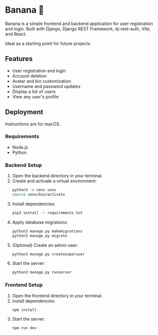 # Banana 🍌

Banana is a simple frontend and backend application for user registration and login. Built with Django, Django REST Framework, dj-rest-auth, Vite, and React.

Ideal as a starting point for future projects.

## Features

- User registration and login
- Account deletion
- Avatar and bio customization
- Username and password updates
- Display a list of users
- View any user's profile

## Deployment

Instructions are for macOS.

### Requirements

- Node.js
- Python

### Backend Setup

1. Open the backend directory in your terminal.
2. Create and activate a virtual environment:
   ```bash
   python3 -m venv venv
   source venv/bin/activate
   ```
3. Install dependencies:
   ```bash
   pip3 install -r requirements.txt
   ```
4. Apply database migrations:
   ```bash
   python3 manage.py makemigrations
   python3 manage.py migrate
   ```
5. (Optional) Create an admin user:
   ```bash
   python3 manage.py createsuperuser
   ```
6. Start the server:
   ```bash
   python3 manage.py runserver
   ```

### Frontend Setup

1. Open the frontend directory in your terminal.
2. Install dependencies:
   ```bash
   npm install
   ```
3. Start the server:
   ```bash
   npm run dev
   ```
